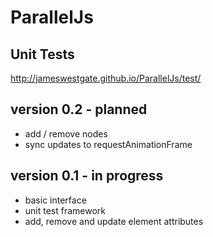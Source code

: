ParallelJs
==========

Unit Tests
----------

http://jameswestgate.github.io/ParallelJs/test/

version 0.2 - planned
-----------

- add / remove nodes
- sync updates to requestAnimationFrame

version 0.1 - in progress
-----------

- basic interface
- unit test framework
- add, remove and update element attributes







